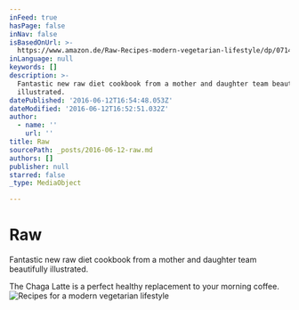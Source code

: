 ```yaml
---
inFeed: true
hasPage: false
inNav: false
isBasedOnUrl: >-
  https://www.amazon.de/Raw-Recipes-modern-vegetarian-lifestyle/dp/0714871141?ie=UTF8&camp=1638&creative=19454&creativeASIN=0714871141&linkCode=as2&redirect=true&ref_=as_li_tl&tag=cookbook02-21
inLanguage: null
keywords: []
description: >-
  Fantastic new raw diet cookbook from a mother and daughter team beautifully
  illustrated.
datePublished: '2016-06-12T16:54:48.053Z'
dateModified: '2016-06-12T16:52:51.032Z'
author:
  - name: ''
    url: ''
title: Raw
sourcePath: _posts/2016-06-12-raw.md
authors: []
publisher: null
starred: false
_type: MediaObject

---
```

# Raw

Fantastic new raw diet cookbook from a mother and daughter team beautifully illustrated.

The Chaga Latte is a perfect healthy replacement to your morning coffee.
![Recipes for a modern vegetarian lifestyle ](https://s3-us-west-2.amazonaws.com/the-grid-img/p/af0547eca310e2a5b7e7be5f8fb00dbce21cbbbf.jpg)
